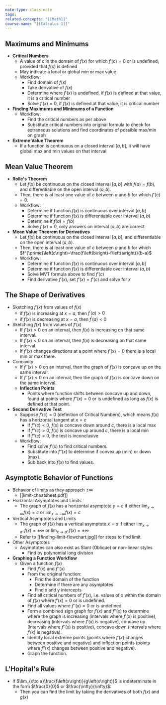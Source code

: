 ```yaml
---
note-type: class-note
tags:
related-concepts: "[[Math]]"
course-name: "[[Calculus 1]]"
---
```

## Maximums and Minimums
- **Critical Numbers**
	- A value of $c$ in the domain of $f(x)$ for which $f'(c)=0$ or is undefined, provided that $f(c)$ is defined
	- May indicate a local or global min or max value
	- Workflow:
		- Find domain of $f(x)$
		- Take derivative of $f(x)$
		- Determine where $f'(x)$ is undefined, if $f(x)$ is defined at that value, it is a critical number
		- Solve $f'(x)=0$, if $f(x)$ is defined at that value, it is critical number
- **Finding Maximums and Minimums of a Function**
	- Workflow:
		- Find the critical numbers as per above
		- Substitute critical numbers into original formula to check for extraneous solutions and find coordinates of possible max/min on graph
- **Extreme Value Theorem**
	- If a function is continuous on a closed interval $[a,b]$, it will have global max and min values on that interval
## Mean Value Theorem
- **Rolle's Theorem**
	- Let $f(x)$ be continuous on the closed interval $[a,b]$ with $f(a)=f(b)$, and differentiable on the open interval $(a,b)$.
	- Then, there is at least one value of $c$ between $a$ and $b$ for which $f'(c)=0$.
	- Workflow:
		- Determine if function $f(x)$ is continuous over interval $[a,b]$
		- Determine if function $f(x)$ is differentiable over interval $(a,b)$
		- Determine if $f(a)=f(b)$
		- Solve $f'(x)=0$, only answers on interval $(a,b)$ are correct
- **Mean Value Theorem for Derivatives**
	- Let $f(x)$ be continuous on the closed interval $[a,b]$, and differentiable on the open interval $(a,b)$.
	- Then, there is at least one value of $c$ between $a$ and $b$ for which $f^{\prime}\left(c\right)=\frac{f\left(b\right)-f\left(a\right)}{b-a}$
	- Workflow:
		- Determine if function $f(x)$ is continuous over interval $[a,b]$
		- Determine if function $f(x)$ is differentiable over interval $(a,b)$
		- Solve MVT formula above to find $f'(c)$
		- Find derivative $f'(x)$, set $f'(x)=f'(c)$ and solve for $x$
## The Shape of Derivatives
- Sketching $f'(x)$ from values of $f(x)$
	- if $f(x)$ is increasing at $x=a$, then $f^{\prime}\left(a\right)>0$
	- if $f(x)$ is decreasing at $x=a$, then $f^{\prime}\left(a\right)<0$
- Sketching $f(x)$ from values of $f'(x)$
	- If $f'(x)>0$ on an interval, then $f(x)$ is increasing on that same interval.
	- If $f'(x)<0$ on an interval, then $f(x)$ is decreasing on that same interval.
	- If $f'(x)$ changes directions at a point where $f'(x)=0$ there is a local min or max there.
- Concavity
	- If $f''(x)>0$ on an interval, then the graph of $f(x)$ is concave up on the same interval.
	- If $f''(x)<0$ on an interval, then the graph of $f(x)$ is concave down on the same interval.
	- **Inflection Points**
		- Points where function shifts between concave up and down, found at points where $f''(x)=0$ or is undefined as long as $f(x)$ is defined at that point.
- **Second Derivative Test**
	- Suppose $f'(c)=0$ (definition of Critical Numbers), which means $f(x)$ has a horizontal tangent at $x=c$
		- If $f''(c)<0$, $f(x)$ is concave down around $c$, there is a local max
		- If $f''(c)>0$, $f(x)$ is concave up around $c$, there is a local min
		- If $f''(c)=0$, the test is inconclusive
	- Workflow:
		- Find solve $f'(x)$ to find critical numbers.
		- Substitute into $f''(x)$ to determine if convex up (min) or down (max).
		- Sub back into $f(x)$ to find values.
## Asymptotic Behavior of Functions
- Behavior of limits as they approach $\pm\infty$
	- [[limit-cheatsheet.pdf]]
- Horizontal Asymptotes and Limits
	- The graph of $f(x)$ has a horizontal asymptote $y=c$ if either $\lim_{x\to\infty}f\left(x\right)=c$ or $\lim_{x\to-\infty}f\left(x\right)=c$
- Vertical Asymptotes and Limits
	- The graph of $f(x)$ has a vertical asymptote $x=a$ if either $\lim_{x\to a^{-}}f\left(x\right)=\pm\infty$ or $\lim_{x\to a^{+}}f\left(x\right)=\pm\infty$
	- Refer to [[finding-limit-flowchart.jpg]] for steps to find limit
- Other Asymptotes
	- Asymptotes can also exist as Slant (Oblique) or non-linear styles
		- Find by polynomial long division
- **Graphing a Function Workflow**
	- Given a function $f(x)$
		- Find $f'(x)$ and $f''(x)$
		- From the original function:
			- Find the domain of the function
			- Determine if there are any asymptotes
			- Find x and y intercepts
		- Find all critical numbers of $f'(x)$, i.e. values of $x$ within the domain of $f(x)$ where $f'(x)=0$ or is undefined.
		- Find all values where $f''(x)=0$ or is undefined.
		- Form a combined sign graph for $f'(x)$ and $f''(x)$ to determine where the graph is increasing (intervals where $f'(x)$ is positive), decreasing (intervals where $f'(x)$ is negative), concave up (intervals where $f''(x)$ is positive), concave down (intervals where $f'(x)$ is negative).
		- Identify local extreme points (points where $f'(x)$ changes between positive and negative) and inflection points (points where $f''(x)$ changes between positive and negative).
		- Graph the function.
## L'Hopital's Rule
- If $\lim_{x\to a}\frac{f\left(x\right)}{g\left(x\right)}$ is indeterminate in the form $\frac{0}{0}$ or $\frac{\infty}{\infty}$:
	- Then you can find the limit by taking the derivatives of both $f(x)$ and $g(x)$